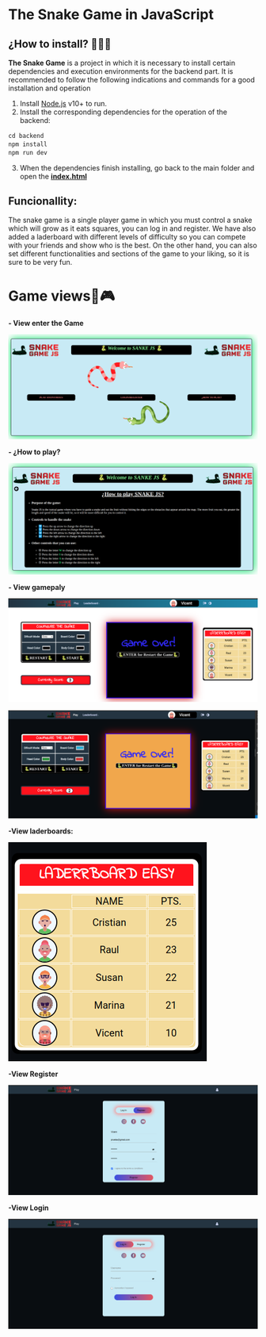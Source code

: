 # **The Snake Game in JavaScript**

## ¿How to install? 🤷🏿‍♂️​
**The Snake Game** is a project in which it is necessary to install certain dependencies and execution environments for the backend part. It is recommended to follow the following indications and commands for a good installation and operation

1. Install [Node.js](https://nodejs.org/) v10+ to run.
2. Install the corresponding dependencies for the operation of the backend:
```s
cd backend
npm install
npm run dev
```
3. When the dependencies finish installing, go back to the main folder and open the **[index.html](https://github.com/Vicent29/Game-Snake-JavaScript/blob/master/index.html "index.html")**

## Funcionallity:
The snake game is a single player game in which you must control a snake which will grow as it eats squares, you can log in and register. We have also added a laderboard with different levels of difficulty so you can compete with your friends and show who is the best.
On the other hand, you can also set different functionalities and sections of the game to your liking, so it is sure to be very fun.

# **Game views**👀🎮

**- View enter the Game**

![](https://github.com/Vicent29/Game-Snake-JavaScript/blob/master/frontend/img/enterplay.png)

**- ¿How to play?**

![](https://github.com/Vicent29/Game-Snake-JavaScript/blob/master/frontend/img/howplay.png)

**- View gamepaly**

![](https://github.com/Vicent29/Game-Snake-JavaScript/blob/master/frontend/img/play1.png)

![](https://github.com/Vicent29/Game-Snake-JavaScript/blob/master/frontend/img/play2.png)

**-View laderboards:**

![](https://github.com/Vicent29/Game-Snake-JavaScript/blob/master/frontend/img/laderboard.png)

**-View Register**

![](https://github.com/Vicent29/Game-Snake-JavaScript/blob/master/frontend/img/register.png)

**-View Login**

![](https://github.com/Vicent29/Game-Snake-JavaScript/blob/master/frontend/img/login.png)

